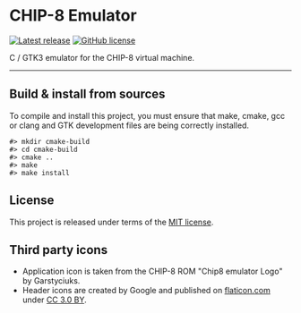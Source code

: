 # CHIP-8 Emulator

[![Latest release](https://img.shields.io/badge/latest_release-1.0-orange.svg)](https://github.com/thibaultmeyer/chip8-emulator/releases)
[![GitHub license](https://img.shields.io/badge/license-MIT-blue.svg)](https://github.com/thibaultmeyer/chip8-emulator/blob/master/LICENSE)

C / GTK3 emulator for the CHIP-8 virtual machine.
*****

## Build & install from sources
To compile and install this project, you must ensure that make, cmake, gcc or clang and GTK development files are being
correctly installed.

    #> mkdir cmake-build
    #> cd cmake-build
    #> cmake ..
    #> make
    #> make install


## License
This project is released under terms of the [MIT license](https://github.com/thibaultmeyer/chip8-emulator/blob/master/LICENSE).


## Third party icons
- Application icon is taken from the CHIP-8 ROM "Chip8 emulator Logo" by Garstyciuks.
- Header icons are created by Google and published on [flaticon.com](https://www.flaticon.com/packs/material-design/2)
under [CC 3.0 BY](https://creativecommons.org/licenses/by/3.0/).
